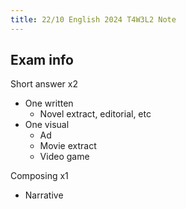 ```yaml
---
title: 22/10 English 2024 T4W3L2 Note
---
```

## Exam info
Short answer x2
- One written
	- Novel extract, editorial, etc
- One visual
	- Ad
	- Movie extract
	- Video game

Composing x1
- Narrative